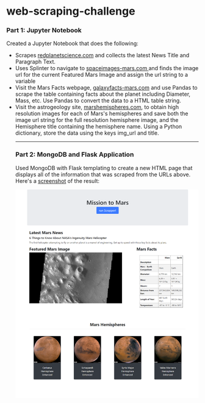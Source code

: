 # web-scraping-challenge
<h3>Part 1: Jupyter Notebook</h3>
<p>Created a Jupyter Notebook that does the following:</p>
<ul>
  <li>Scrapes <a href="https://redplanetscience.com/">redplanetscience.com</a> and collects the latest News Title and Paragraph Text.</li>
  <li>Uses Splinter to navigate to <a href="https://spaceimages-mars.com/">spaceimages-mars.com </a> and finds the image url for the current Featured Mars Image and assign the url string to a variable</li>
  <li>Visit the Mars Facts webpage, <a href="https://galaxyfacts-mars.com/">galaxyfacts-mars.com</a> and use Pandas to scrape the table containing facts about the planet including Diameter, Mass, etc. Use Pandas to convert the data to a HTML table string.</li>
  <li>Visit the astrogeology site, <a href="https://marshemispheres.com/">marshemispheres.com</a>, to obtain high resolution images for each of Mars's hemispheres and save both the image url string for the full resolution hemisphere image, and the Hemisphere title containing the hemisphere name. Using a Python dictionary, store the data using the keys img_url and title.</li> 

<hr>

<h3>Part 2: MongoDB and Flask Application</h3>
<p>Used MongoDB with Flask templating to create a new HTML page that displays all of the information that was scraped from the URLs above. Here's a <a href="https://github.com/maali007/web-scraping-challenge/blob/main/Missions_to_Mars/Screenshot.png" target="_blank">screenshot</a> of the result: </p>

<img src="https://github.com/maali007/web-scraping-challenge/blob/main/Missions_to_Mars/Screenshot.png">

